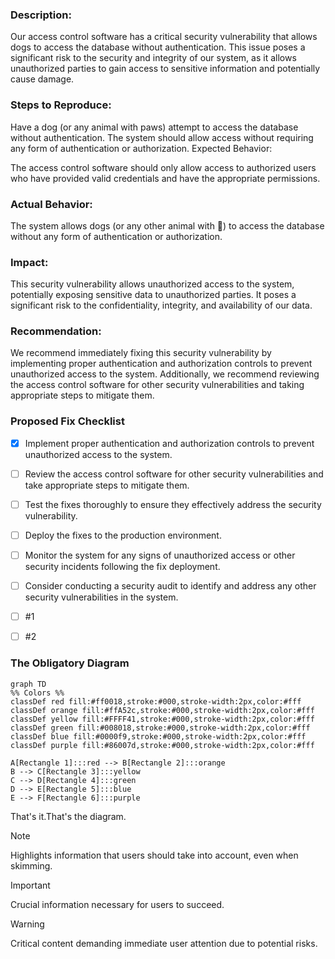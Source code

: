 ### Description:

Our access control software has a critical security vulnerability that allows dogs to access the database without authentication. This issue poses a significant risk to the security and integrity of our system, as it allows unauthorized parties to gain access to sensitive information and potentially cause damage.

### Steps to Reproduce:

Have a dog (or any animal with paws) attempt to access the database without authentication.
The system should allow access without requiring any form of authentication or authorization.
Expected Behavior:

The access control software should only allow access to authorized users who have provided valid credentials and have the appropriate permissions.

### Actual Behavior:

The system allows dogs (or any other animal with 🐾) to access the database without any form of authentication or authorization.

### Impact:

This security vulnerability allows unauthorized access to the system, potentially exposing sensitive data to unauthorized parties. It poses a significant risk to the confidentiality, integrity, and availability of our data.

### Recommendation:

We recommend immediately fixing this security vulnerability by implementing proper authentication and authorization controls to prevent unauthorized access to the system. Additionally, we recommend reviewing the access control software for other security vulnerabilities and taking appropriate steps to mitigate them.

### Proposed Fix Checklist

- [x] Implement proper authentication and authorization controls to prevent unauthorized access to the system.
- [ ] Review the access control software for other security vulnerabilities and take appropriate steps to mitigate them.
- [ ] Test the fixes thoroughly to ensure they effectively address the security vulnerability.
- [ ] Deploy the fixes to the production environment.
- [ ] Monitor the system for any signs of unauthorized access or other security incidents following the fix deployment.
- [ ] Consider conducting a security audit to identify and address any other security vulnerabilities in the system.
- [ ] #1
- [ ] #2



### The Obligatory Diagram

```mermaid
graph TD
%% Colors %%
classDef red fill:#ff0018,stroke:#000,stroke-width:2px,color:#fff
classDef orange fill:#ffA52c,stroke:#000,stroke-width:2px,color:#fff
classDef yellow fill:#FFFF41,stroke:#000,stroke-width:2px,color:#fff
classDef green fill:#008018,stroke:#000,stroke-width:2px,color:#fff
classDef blue fill:#0000f9,stroke:#000,stroke-width:2px,color:#fff
classDef purple fill:#86007d,stroke:#000,stroke-width:2px,color:#fff

A[Rectangle 1]:::red --> B[Rectangle 2]:::orange
B --> C[Rectangle 3]:::yellow
C --> D[Rectangle 4]:::green
D --> E[Rectangle 5]:::blue
E --> F[Rectangle 6]:::purple

```

That's it.That's the diagram.



> [!NOTE]
> Highlights information that users should take into account, even when skimming.

> [!IMPORTANT]
> Crucial information necessary for users to succeed.

> [!WARNING]
> Critical content demanding immediate user attention due to potential risks.
